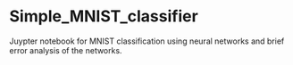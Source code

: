 # Simple_MNIST_classifier
Juypter notebook for MNIST classification using neural networks and brief error analysis of the networks.
